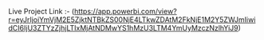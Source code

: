 Live Project Link :- (https://app.powerbi.com/view?r=eyJrIjoiYmVjM2E5ZjktNTBkZS00NjE4LTkwZDAtM2FkNjE1M2Y5ZWJmIiwidCI6IjU3ZTYzZjhjLTIxMjAtNDMwYS1hMzU3LTM4YmUyMzczNzlhYiJ9)
